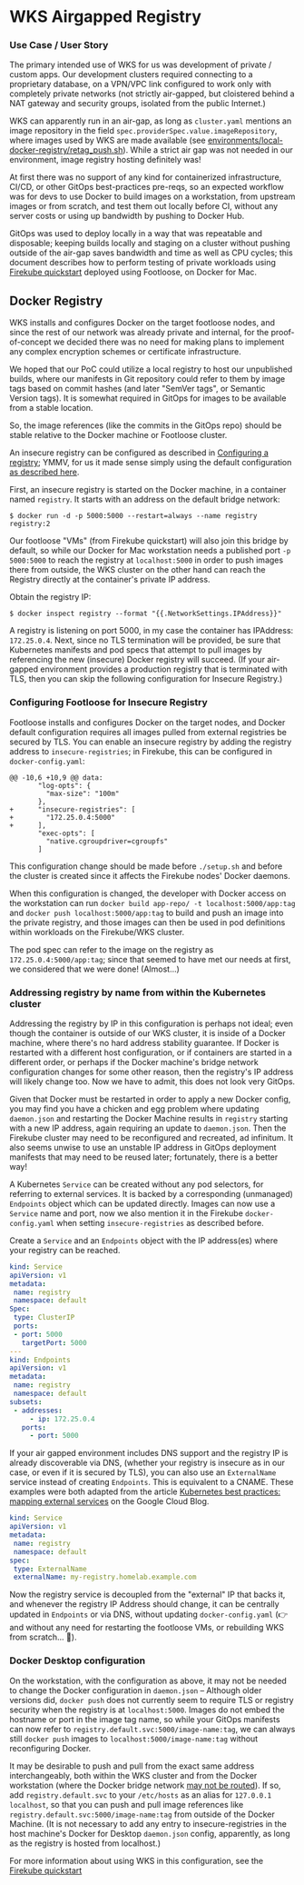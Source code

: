# WKS Airgapped Registry

### Use Case / User Story

The primary intended use of WKS for us was development of private / custom apps. Our development clusters required connecting to a proprietary database, on a VPN/VPC link configured to work only with completely private networks (not strictly air-gapped, but cloistered behind a NAT gateway and security groups, isolated from the public Internet.)

WKS can apparently run in an air-gap, as long as `cluster.yaml` mentions an image repository in the field `spec.providerSpec.value.imageRepository`, where images used by WKS are made available (see [environments/local-docker-registry/retag_push.sh](https://github.com/weaveworks/wksctl/blob/master/environments/local-docker-registry/retag_push.sh)). While a strict air gap was not needed in our environment, image registry hosting definitely was!

At first there was no support of any kind for containerized infrastructure, CI/CD, or other GitOps best-practices pre-reqs, so an expected workflow was for devs to use Docker to build images on a workstation, from upstream images or from scratch, and test them out locally before CI, without any server costs or using up bandwidth by pushing to Docker Hub.

GitOps was used to deploy locally in a way that was repeatable and disposable; keeping builds locally and staging on a cluster without pushing outside of the air-gap saves bandwidth and time as well as CPU cycles; this document describes how to perform testing of private workloads using [Firekube quickstart][] deployed using Footloose, on Docker for Mac.

## Docker Registry

WKS installs and configures Docker on the target footloose nodes, and since the rest of our network was already private and internal, for the proof-of-concept we decided there was no need for making plans to implement any complex encryption schemes or certificate infrastructure.

We hoped that our PoC could utilize a local registry to host our unpublished builds, where our manifests in Git repository could refer to them by image tags based on commit hashes (and later "SemVer tags", or Semantic Version tags). It is somewhat required in GitOps for images to be available from a stable location.

So, the image references (like the commits in the GitOps repo) should be stable relative to the Docker machine or Footloose cluster.

An insecure registry can be configured as described in [Configuring a registry](https://docs.docker.com/registry/configuration/); YMMV, for us it made sense simply using the default configuration [as described here](https://github.com/weaveworks/wksctl/tree/master/environments/local-docker-registry).

First, an insecure registry is started on the Docker machine, in a container named `registry`. It starts with an address on the default bridge network:

```
$ docker run -d -p 5000:5000 --restart=always --name registry registry:2
```

Our footloose "VMs" (from Firekube quickstart) will also join this bridge by default, so while our Docker for Mac workstation needs a published port `-p 5000:5000` to reach the registry at `localhost:5000` in order to push images there from outside, the WKS cluster on the other hand can reach the Registry directly at the container's private IP address.

Obtain the registry IP:

```
$ docker inspect registry --format "{{.NetworkSettings.IPAddress}}"
```

A registry is listening on port 5000, in my case the container has IPAddress: `172.25.0.4`. Next, since no TLS termination will be provided, be sure that Kubernetes manifests and pod specs that attempt to pull images by referencing the new (insecure) Docker registry will succeed. (If your air-gapped environment provides a production registry that is terminated with TLS, then you can skip the following configuration for Insecure Registry.)

### Configuring Footloose for Insecure Registry

Footloose installs and configures Docker on the target nodes, and Docker default configuration requires all images pulled from external registries be secured by TLS. You can enable an insecure registry by adding the registry address to `insecure-registries`; in Firekube, this can be configured in `docker-config.yaml`:

```
@@ -10,6 +10,9 @@ data:
       "log-opts": {
         "max-size": "100m"
       },
+      "insecure-registries": [
+        "172.25.0.4:5000"
+      ],
       "exec-opts": [
         "native.cgroupdriver=cgroupfs"
       ]
```

This configuration change should be made before `./setup.sh` and before the cluster is created since it affects the Firekube nodes' Docker daemons.

When this configuration is changed, the developer with Docker access on the workstation can run `docker build app-repo/ -t localhost:5000/app:tag` and `docker push localhost:5000/app:tag` to build and push an image into the private registry, and those images can then be used in pod definitions within workloads on the Firekube/WKS cluster.

The pod spec can refer to the image on the registry as `172.25.0.4:5000/app:tag`; since that seemed to have met our needs at first, we considered that we were done! (Almost...)

### Addressing registry by name from within the Kubernetes cluster

Addressing the registry by IP in this configuration is perhaps not ideal; even though the container is outside of our WKS cluster, it is inside of a Docker machine, where there's no hard address stability guarantee. If Docker is restarted with a different host configuration, or if containers are started in a different order, or perhaps if the Docker machine's bridge network configuration changes for some other reason, then the registry's IP address will likely change too. Now we have to admit, this does not look very GitOps.

Given that Docker must be restarted in order to apply a new Docker config, you may find you have a chicken and egg problem where updating `daemon.json` and restarting the Docker Machine results in `registry` starting with a new IP address, again requiring an update to `daemon.json`. Then the Firekube cluster may need to be reconfigured and recreated, ad infinitum. It also seems unwise to use an unstable IP address in GitOps deployment manifests that may need to be reused later; fortunately, there is a better way!

A Kubernetes `Service` can be created without any pod selectors, for referring to external services. It is backed by a corresponding (unmanaged) `Endpoints` object which can be updated directly. Images can now use a `Service` name and port, now we also mention it in the Firekube `docker-config.yaml` when setting `insecure-registries` as described before.

Create a `Service` and an `Endpoints` object with the IP address(es) where your registry can be reached.

```yaml
kind: Service
apiVersion: v1
metadata:
 name: registry
 namespace: default
Spec:
 type: ClusterIP
 ports:
 - port: 5000
   targetPort: 5000
---
kind: Endpoints
apiVersion: v1
metadata:
 name: registry
 namespace: default
subsets:
 - addresses:
     - ip: 172.25.0.4
   ports:
     - port: 5000
```

If your air gapped environment includes DNS support and the registry IP is already discoverable via DNS, (whether your registry is insecure as in our case, or even if it is secured by TLS), you can also use an `ExternalName` service instead of creating `Endpoints`. This is equivalent to a CNAME. These examples were both adapted from the article [Kubernetes best practices: mapping external services](https://cloud.google.com/blog/products/gcp/kubernetes-best-practices-mapping-external-services) on the Google Cloud Blog.

```yaml
kind: Service
apiVersion: v1
metadata:
 name: registry
 namespace: default
spec:
 type: ExternalName
 externalName: my-registry.homelab.example.com
```

Now the registry service is decoupled from the "external" IP that backs it, and whenever the registry IP Address should change, it can be centrally updated in `Endpoints` or via DNS, without updating `docker-config.yaml` (👉 and without any need for restarting the footloose VMs, or rebuilding WKS from scratch... 🎉).

### Docker Desktop configuration

On the workstation, with the configuration as above, it may not be needed to change the Docker configuration in `daemon.json` – Although older versions did, `docker push` does not currently seem to require TLS or registry security when the registry is at `localhost:5000`. Images do not embed the hostname or port in the image tag name, so while your GitOps manifests can now refer to `registry.default.svc:5000/image-name:tag`, we can always still `docker push` images to `localhost:5000/image-name:tag` without reconfiguring Docker.

It may be desirable to push and pull from the exact same address interchangeably, both within the WKS cluster and from the Docker workstation (where the Docker bridge network [may not be routed](https://docs.docker.com/docker-for-mac/networking/#there-is-no-docker0-bridge-on-macos)). If so, add `registry.default.svc` to your `/etc/hosts` as an alias for `127.0.0.1 localhost`, so that you can push and pull image references like `registry.default.svc:5000/image-name:tag` from outside of the Docker Machine. (It is not necessary to add any entry to insecure-registries in the host machine's Docker for Desktop `daemon.json` config, apparently, as long as the registry is hosted from localhost.)

For more information about using WKS in this configuration, see the [Firekube quickstart][]

[Firekube quickstart]: https://github.com/weaveworks/wks-quickstart-firekube
